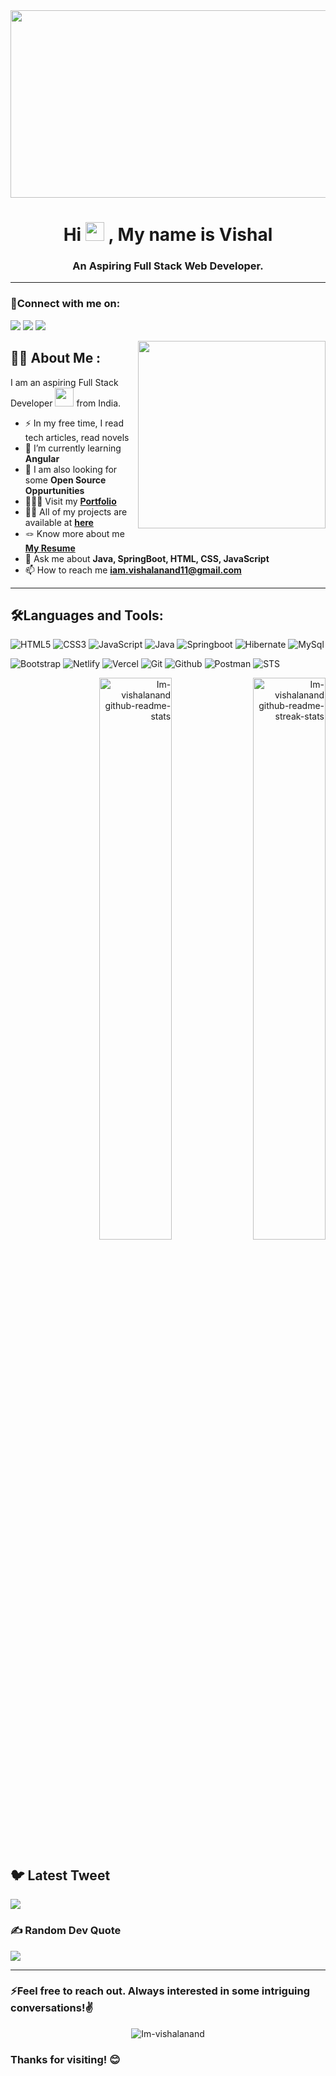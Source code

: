 <!-- <img src="https://readme-typing-svg.demolab.com/?lines=Hii+👋+from+Vishal!;Aspiring+Full+Stack+Web+Developer+From+India&font=Fira%20Code&center=true&width=700&height=50&weight=700&size=25&duration=2000&pause=2000"> -->
<div align="center">
  <img src="https://media.giphy.com/media/dWesBcTLavkZuG35MI/giphy.gif" width="600" height="300"/>
</div>
<h1 align="center">Hi <span><img src="https://media.giphy.com/media/hvRJCLFzcasrR4ia7z/giphy.gif" width="30px"/>
</span>, My name is Vishal</h1>
<h3 align="center">An Aspiring Full Stack Web Developer.</h3>



---

<h3 align="left">🤝Connect with me on:</h3>
<p align="left">
  <a href="https://www.linkedin.com/in/im-vishalanand/" target="_blank"><img src="https://img.shields.io/badge/LinkedIn-0077B5?style=for-the-badge&logo=linkedin&logoColor=white"></a>
  <a href="https://twitter.com/im_vishalanand" target="_blank"><img src="https://img.shields.io/badge/Twitter-1DA1F2?style=for-the-badge&logo=twitter&logoColor=white"></a>
  <a href="https://discordapp.com/users/716544462997815347" target="_blank"><img src="https://img.shields.io/badge/Discord-12100E?style=for-the-badge&logo=discord&logoColor=white"></a>
  
<!--   <a href="https://medium.com/@________"><img src="https://img.shields.io/badge/Medium-12100E?style=for-the-badge&logo=medium&logoColor=white"></a> -->
</p>

<img src="https://user-images.githubusercontent.com/56123405/177257029-97b74749-6158-42db-a3bc-c4f8f80db01c.png" align="right" width=300>

## :man_technologist: About Me :
I am an aspiring Full Stack Developer <img src="https://media.giphy.com/media/WUlplcMpOCEmTGBtBW/giphy.gif" width="30"> from India.

- :zap: In my free time, I read tech articles, read novels
- 🌱 I’m currently learning **Angular**
- 👯 I am also looking for some **Open Source Oppurtunities**
- 👨🏻‍🎓 Visit my **[Portfolio](https://im-vishalanand.github.io/)**
- 👨‍💻 All of my projects are available at **[here](https://github.com/im-vishalanand?tab=repositories)**
- 🪢 Know more about me **[My Resume](https://drive.google.com/file/d/1nsnlYP3nJ9X8FGQaom0rBlRMCfC4tB03/view?usp=sharing)**
-  💬 Ask me about **Java, SpringBoot, HTML, CSS, JavaScript**
- 📫 How to reach me **iam.vishalanand11@gmail.com**

---

## 🛠️Languages and Tools:
<!-- ![C](https://img.shields.io/badge/c-%2300599C.svg?style=for-the-badge&logo=c&logoColor=white) -->
![HTML5](https://img.shields.io/badge/html5-%23E34F26.svg?style=for-the-badge&logo=html5&logoColor=white)
![CSS3](https://img.shields.io/badge/css3-%231572B6.svg?style=for-the-badge&logo=css3&logoColor=white)
![JavaScript](https://img.shields.io/badge/javascript-%23323330.svg?style=for-the-badge&logo=javascript&logoColor=%23F7DF1E)
![Java](https://img.shields.io/badge/java-%23ED8B00.svg?style=for-the-badge&logo=Java&logoColor=white)
![Springboot](https://img.shields.io/badge/springboot-64b743?style=for-the-badge&logo=springboot&logoColor=white)
![Hibernate](https://img.shields.io/badge/hibernate-bcae79?style=for-the-badge&logo=hibernate&logoColor=white)
![MySql](https://img.shields.io/badge/MySql-00758f?style=for-the-badge&logo=MySql&logoColor=white)

![Bootstrap](https://img.shields.io/badge/Bootstrap-563D7C?style=for-the-badge&logo=bootstrap&logoColor=white)
![Netlify](https://img.shields.io/badge/netlify-%23000000.svg?style=for-the-badge&logo=netlify&logoColor=#00C7B7)
![Vercel](https://img.shields.io/badge/vercel-%23000000.svg?style=for-the-badge&logo=vercel&logoColor=white)
![Git](https://img.shields.io/badge/Git-dd4c35?style=for-the-badge&logo=Git&logoColor=white)
![Github](https://img.shields.io/badge/Github-000000?style=for-the-badge&logo=Github&logoColor=white)
![Postman](https://img.shields.io/badge/Postman-f15a24?style=for-the-badge&logo=Postman&logoColor=white)
![STS](https://img.shields.io/badge/STS-58b531?style=for-the-badge&logo=spring&logoColor=white)

<!--
## 📊 GitHub Stats:
<p align="center">
<a href="#"><img src="https://github-readme-stats.vercel.app/api/top-langs/?username=Im-vishalanand&theme=gotham&hide_border=true&layout=compact&langs_count=5"   width="35%" alt="Im-vishalanand" align="left"></a>
</p>
-->
<!-- ![top-languages](https://github-readme-stats.vercel.app/api/top-langs/?username=Im-vishalanand&theme=gotham&hide_border=true&layout=compact&langs_count=6)
![github-stats1](https://github-readme-stats.vercel.app/api?username=Im-vishalanand&theme=gotham&show_icons=true&count_private=true&hide_border=true)
![github-stats2](https://github-readme-streak-stats.herokuapp.com?user=Im-vishalanand&theme=gotham&hide_border=true&date_format=M%20j%5B%2C%20Y%5D) -->

<p align="right">
<a href="https://github.com/Im-vishalanand?tab=repositories"><img src="https://github-readme-stats.vercel.app/api?username=Im-vishalanand&theme=gotham&show_icons=true&count_private=true&hide_border=true"  width="48%" alt="Im-vishalanand github-readme-stats"/></a>
<a href="https://github.com/Im-vishalanand?tab=stars"><img src="https://github-readme-streak-stats.herokuapp.com?user=Im-vishalanand&theme=gotham&hide_border=true&date_format=M%20j%5B%2C%20Y%5D"  width="48%" alt="Im-vishalanand github-readme-streak-stats"/></a>
</p>

## 🐦 Latest Tweet
[![](https://gtce.itsvg.in/api?username=Im_vishalanand)](https://twitter.com/Im_vishalanand)

### ✍️ Random Dev Quote
![](https://quotes-github-readme.vercel.app/api?type=horizontal&theme=radical)

---

<h3>⚡Feel free to reach out. Always interested in some intriguing conversations!✌️</h3>

<p align="center"><img src="https://komarev.com/ghpvc/?username=Im-vishalanand&label=Profile%20views&color=0e75b6&style=flat" alt="Im-vishalanand"/> </p>

### Thanks for visiting! 😊
